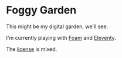 # Foggy Garden

This might be my digital garden, we'll see.

I'm currently playing with [Foam](https://github.com/foambubble/foam) and [Eleventy](https://www.11ty.dev/).

The [license](license.md) is mixed.
